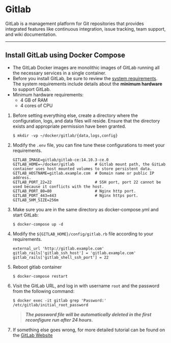 # Gitlab

GitLab is a management platform for Git repositories that provides integrated features like continuous integration,
issue tracking, team support, and wiki documentation.

---

## Install GitLab using Docker Compose

- The GitLab Docker images are monolithic images of GitLab running all the necessary services in a single container.
- Before you install GitLab, be sure to review
  the [system requirements](https://docs.gitlab.com/ee/install/requirements.html).
  The system requirements include details about the **minimum hardware** to support GitLab.
- Minimum hardware requirements:
    - 4 GB of RAM
    - 4 cores of CPU

1. Before setting everything else, create a directory where the configuration, logs, and data files will reside. Ensure
   that the directory exists and appropriate permission have been granted.

    ```shell
    $ mkdir -vp ~/docker/gitlab/{data,logs,config}
    ```

2. Modify the `.env` file, you can fine tune these configurations to meet your requirements.

    ```properties
    GITLAB_IMAGE=gitlab/gitlab-ce:14.10.3-ce.0
    GITLAB_HOME=~/docker/gitlab         # Gitlab mount path, the GitLab container uses host mounted volumes to store persistent data.
    GITLAB_HOSTNAME=gitlab.example.com  # Domain name or public IP address.
    GITLAB_PORT_22=22                   # SSH port, port 22 cannot be used because it conflicts with the host.
    GITLAB_PORT_80=80                   # Nginx http port.
    GITLAB_PORT_443=443                 # Nginx https port.
    GITLAB_SHM_SIZE=256m
    ```

3. Make sure you are in the same directory as docker-compose.yml and start GitLab:

    ```shell
    $ docker-compose up -d
    ```

4. Modify the `${GITLAB_HOME}/config/gitlab.rb` file according to your requirements.

    ```
    external_url 'http://gitlab.example.com'
    gitlab_rails['gitlab_ssh_host'] = 'gitlab.example.com'
    gitlab_rails['gitlab_shell_ssh_port'] = 22
    ```

5. Reboot gitlab container

    ```shell
    $ docker-compose restart
    ```

6. Visit the GitLab URL, and log in with username `root` and the password from the following command:

    ```shell
    $ docker exec -it gitlab grep 'Password:' /etc/gitlab/initial_root_password
    ```

   > ***The password file will be automatically deleted in the first reconfigure run after 24 hours.***

7. If something else goes wrong, for more detailed tutorial can be found on
   the [GitLab Website](https://docs.gitlab.com/ee/install/docker.html)